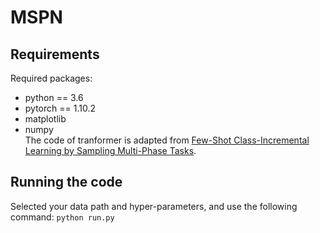 # MSPN
## Requirements 
Required packages:
* python == 3.6
* pytorch == 1.10.2
* matplotlib
* numpy  
 The code of tranformer is adapted from [Few-Shot Class-Incremental Learning by Sampling Multi-Phase Tasks](https://github.com/zhoudw-zdw/TPAMI-Limit.git).

## Running the code
Selected your data path and hyper-parameters, and use the following command:
```python run.py```
